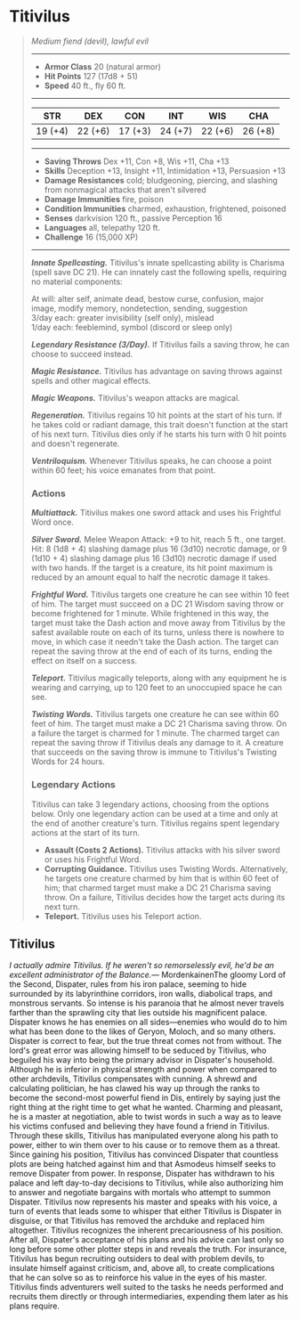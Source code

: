 # Titivilus
>*Medium fiend (devil), lawful evil*
>___
>- **Armor Class** 20 (natural armor)
>- **Hit Points** 127 (17d8 + 51)
>- **Speed** 40 ft., fly 60 ft.
>___
>|STR|DEX|CON|INT|WIS|CHA|
>|:---:|:---:|:---:|:---:|:---:|:---:|
>|19 (+4)|22 (+6)|17 (+3)|24 (+7)|22 (+6)|26 (+8)|
>___
>- **Saving Throws** Dex +11, Con +8, Wis +11, Cha +13
>- **Skills** Deception +13, Insight +11, Intimidation +13, Persuasion +13
>- **Damage Resistances** cold; bludgeoning, piercing, and slashing from nonmagical attacks that aren't silvered
>- **Damage Immunities** fire, poison
>- **Condition Immunities** charmed, exhaustion, frightened, poisoned
>- **Senses** darkvision 120 ft., passive Perception 16
>- **Languages** all, telepathy 120 ft.
>- **Challenge** 16 (15,000 XP)
>___
>***Innate Spellcasting.*** Titivilus's innate spellcasting ability is Charisma (spell save DC 21). He can innately cast the following spells, requiring no material components:  
>
>At will: alter self, animate dead, bestow curse, confusion, major image, modify memory, nondetection, sending, suggestion  
>3/day each: greater invisibility (self only), mislead  
>1/day each: feeblemind, symbol (discord or sleep only)  
>
>
>***Legendary Resistance (3/Day).*** If Titivilus fails a saving throw, he can choose to succeed instead.  
>
>***Magic Resistance.*** Titivilus has advantage on saving throws against spells and other magical effects.  
>
>***Magic Weapons.*** Titivilus's weapon attacks are magical.  
>
>***Regeneration.*** Titivilus regains 10 hit points at the start of his turn. If he takes cold or radiant damage, this trait doesn't function at the start of his next turn. Titivilus dies only if he starts his turn with 0 hit points and doesn't regenerate.  
>
>***Ventriloquism.*** Whenever Titivilus speaks, he can choose a point within 60 feet; his voice emanates from that point.  
>
>### Actions
>***Multiattack.*** Titivilus makes one sword attack and uses his Frightful Word once.  
>
>***Silver Sword.*** Melee Weapon Attack: +9 to hit, reach 5 ft., one target. Hit: 8 (1d8 + 4) slashing damage plus 16 (3d10) necrotic damage, or 9 (1d10 + 4) slashing damage plus 16 (3d10) necrotic damage if used with two hands. If the target is a creature, its hit point maximum is reduced by an amount equal to half the necrotic damage it takes.  
>
>***Frightful Word.*** Titivilus targets one creature he can see within 10 feet of him. The target must succeed on a DC 21 Wisdom saving throw or become frightened for 1 minute. While frightened in this way, the target must take the Dash action and move away from Titivilus by the safest available route on each of its turns, unless there is nowhere to move, in which case it needn't take the Dash action. The target can repeat the saving throw at the end of each of its turns, ending the effect on itself on a success.  
>
>***Teleport.*** Titivilus magically teleports, along with any equipment he is wearing and carrying, up to 120 feet to an unoccupied space he can see.  
>
>***Twisting Words.*** Titivilus targets one creature he can see within 60 feet of him. The target must make a DC 21 Charisma saving throw. On a failure the target is charmed for 1 minute. The charmed target can repeat the saving throw if Titivilus deals any damage to it. A creature that succeeds on the saving throw is immune to Titivilus's Twisting Words for 24 hours.  
>
>### Legendary Actions
>Titivilus can take 3 legendary actions, choosing from the options below. Only one legendary action can be used at a time and only at the end of another creature's turn. Titivilus regains spent legendary actions at the start of its turn.
>
>- **Assault (Costs 2 Actions).** Titivilus attacks with his silver sword or uses his Frightful Word.
>- **Corrupting Guidance.** Titivilus uses Twisting Words. Alternatively, he targets one creature charmed by him that is within 60 feet of him; that charmed target must make a DC 21 Charisma saving throw. On a failure, Titivilus decides how the target acts during its next turn.
>- **Teleport.** Titivilus uses his Teleport action.
## Titivilus
*I actually admire Titivilus. If he weren't so remorselessly evil, he'd be an excellent administrator of the Balance.*— MordenkainenThe gloomy Lord of the Second, Dispater, rules from his iron palace, seeming to hide surrounded by its labyrinthine corridors, iron walls, diabolical traps, and monstrous servants. So intense is his paranoia that he almost never travels farther than the sprawling city that lies outside his magnificent palace. Dispater knows he has enemies on all sides—enemies who would do to him what has been done to the likes of Geryon, Moloch, and so many others.
Dispater is correct to fear, but the true threat comes not from without. The lord's great error was allowing himself to be seduced by Titivilus, who beguiled his way into being the primary advisor in Dispater's household.
Although he is inferior in physical strength and power when compared to other archdevils, Titivilus compensates with cunning. A shrewd and calculating politician, he has clawed his way up through the ranks to become the second-most powerful fiend in Dis, entirely by saying just the right thing at the right time to get what he wanted. Charming and pleasant, he is a master at negotiation, able to twist words in such a way as to leave his victims confused and believing they have found a friend in Titivilus. Through these skills, Titivilus has manipulated everyone along his path to power, either to win them over to his cause or to remove them as a threat.
Since gaining his position, Titivilus has convinced Dispater that countless plots are being hatched against him and that Asmodeus himself seeks to remove Dispater from power. In response, Dispater has withdrawn to his palace and left day-to-day decisions to Titivilus, while also authorizing him to answer and negotiate bargains with mortals who attempt to summon Dispater. Titivilus now represents his master and speaks with his voice, a turn of events that leads some to whisper that either Titivilus is Dispater in disguise, or that Titivilus has removed the archduke and replaced him altogether.
Titivilus recognizes the inherent precariousness of his position. After all, Dispater's acceptance of his plans and his advice can last only so long before some other plotter steps in and reveals the truth. For insurance, Titivilus has begun recruiting outsiders to deal with problem devils, to insulate himself against criticism, and, above all, to create complications that he can solve so as to reinforce his value in the eyes of his master. Titivilus finds adventurers well suited to the tasks he needs performed and recruits them directly or through intermediaries, expending them later as his plans require.